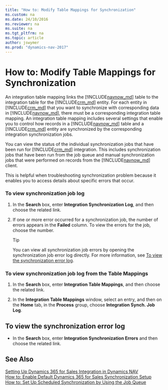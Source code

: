 ```yaml
---
title: "How to: Modify Table Mappings for Synchronization"
ms.custom: na
ms.date: 24/10/2016
ms.reviewer: na
ms.suite: na
ms.tgt_pltfrm: na
ms.topic: article
author: jswymer
ms.prod: "dynamics-nav-2017"
---
```

# How to: Modify Table Mappings for Synchronization
An integration table mapping links the [!INCLUDE[navnow_md](includes/navnow_md.md)] table to the integration table for the [!INCLUDE[crm_md](includes/crm_md.md)] entity. For each entity in [!INCLUDE[crm_md](includes/crm_md.md)] that you want to synchronize with corresponding data in [!INCLUDE[navnow_md](includes/navnow_md.md)], there must be a corresponding integration table mapping. An integration table mapping includes several settings that enable you to control how records in a [!INCLUDE[navnow_md](includes/navnow_md.md)] table and a [!INCLUDE[crm_md](includes/crm_md.md)] entity are synchronized by the corresponding integration synchronization jobs.  

You can view the status of the individual synchronization jobs that have been run for [!INCLUDE[crm_md](includes/crm_md.md)] integration. This includes synchronization jobs that have been run from the job queue and manual synchronization jobs that were performed on records from the [!INCLUDE[navnow_md](includes/navnow_md.md)] client.  

This is helpful when troubleshooting synchronization problem because it enables you to access details about specific errors that occur.  

### To view synchronization job log  
1.  In the **Search** box, enter **Integration Synchronization Log**, and then choose the related link.  

2.  If one or more error occurred for a synchronization job, the number of errors appears in the **Failed** column. To view the errors for the job, choose the number.  

    > [!TIP]  
    >  You can view all synchronization job errors by opening the synchronization job error log directly. For more information, see [To view the synchronization error log](How-to-View-Synchronization-Status.md#SynchErrorLog).  

### To view synchronization job log from the Table Mappings  

1.  In the **Search** box, enter **Integration Table Mappings**, and then choose the related link.  

2.  In the **Integration Table Mappings** window, select an entry, and then on the **Home** tab, in the **Process** group, choose **Integration Synch. Job Log**.  

##  <a name="SynchErrorLog"></a>To view the synchronization error log  

-   In the **Search** box, enter **Integration Synchronization Errors** and then choose the related link.  

## See Also  
[Setting Up Dynamics 365 for Sales Integration in Dynamics NAV](Setting-Up-Dynamics-CRM-Integration.md )   
 [How to: Enable Default Dynamics 365 for Sales Synchronization Setup](How-to-Enable-Default-Dynamics-CRM-Synchronization-Setup.md)   
 [How to: Set Up Scheduled Synchronization by Using the Job Queue](How-to-Set-Up-Scheduled-Synchronization-by-Using-the-Job-Queue.md)  
